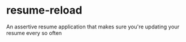 # resume-reload
An assertive resume application that makes sure you're updating your resume every so often
